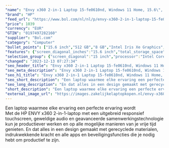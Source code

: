 ```yaml
---
"name": "Envy x360 2-in-1 Laptop 15-fe0610nd, Windows 11 Home, 15.6\", touchscreen, Intel® Core™ i5, 8GB RAM, 512GB SSD, FHD, Natuurlijk zilver"
"brand": "HP"
"feed_url": "https://www.bol.com/nl/nl/p/envy-x360-2-in-1-laptop-15-fe0610nd-windows-11-home-15-6-touchscreen-intel-core-i5-8gb-ram-512gb-ssd-fhd-natuurlijk-zilver/9300000155285249"
"price": 1039
"currency": "EUR"
"GTIN": "0197497282160"
"supplier": "Bol.com"
"category": "Computer"
"bullet_points": ["15.6 inch","512 GB","8 GB","Intel Iris Xe Graphics","2-in-1","Windows"]
"features": {"screen_diagonal_inches":"15.6 inch","total_storage_space":"512 GB","memory_size":"8 GB","graphics_card":"Intel Iris Xe Graphics","purpose_laptop":"2-in-1","operating_system":"Windows"}
"selection_group": {"screen_diagonal":"15 inch","processor":"Intel Core i5","changed_price_past_3_days":false,"product_family":"Envy"}
"changed": "2023-12-13 07:27:34"
"seo_header_title": "Envy x360 2-in-1 Laptop 15-fe0610nd, Windows 11 Home, 15.6\", touchscreen, Intel® Core™ i5, 8GB RAM, 512GB SSD, FHD, Natuurlijk zilver"
"seo_meta_description": "Envy x360 2-in-1 Laptop 15-fe0610nd, Windows 11 Home, 15.6\", touchscreen, Intel® Core™ i5, 8GB RAM, 512GB SSD, FHD, Natuurlijk zilver"
"seo_h1_title": "Envy x360 2-in-1 Laptop 15-fe0610nd, Windows 11 Home, 15.6\", touchscreen, Intel® Core™ i5, 8GB RAM, 512GB SSD, FHD, Natuurlijk zilver"
"seo_short_description": "Een laptop waarmee elke ervaring een perfecte ervaring wordt <br />Met de HP ENVY x360 2-in-1-laptop met een uitgebreid responsief touchscreen, geweldige audio en geavanceerde samenwerkingstechnologie kun je productiever werken en op alle mogelijke manieren van je vrije tijd genieten."
"seo_long_description": "En dat alles in een design gemaakt met gerecyclede materialen, indrukwekkende kracht en alle apps en beveiligingsfuncties die je nodig hebt om productief te zijn."
"short_description": "Een laptop waarmee elke ervaring een perfecte ervaring wordt Met de HP ENVY x360 2-in-1-laptop met een uitgebreid responsief touchscreen, geweldige audio en geavanceerde samenwerkingstechnologie kun je productiever werken en op alle mogelijke manieren van je vrije tijd genieten. En dat alles in een design gemaakt met gerecyclede materialen, indrukwekkende kracht en alle apps en beveiligingsfuncties die je nodig hebt om productief te zijn."
"external_image_url": "https://images.zakelijkelaptopkopen.nl/envy-x360-2-in-1-laptop-15-fe0610nd-windows-11-home-15-6-touchscreen-intel-core-i5-8gb-ram-512gb-ssd-fhd-natuurlijk-zilver.webp"
---
```


Een laptop waarmee elke ervaring een perfecte ervaring wordt <br />Met de HP ENVY x360 2-in-1-laptop met een uitgebreid responsief touchscreen, geweldige audio en geavanceerde samenwerkingstechnologie kun je productiever werken en op alle mogelijke manieren van je vrije tijd genieten. En dat alles in een design gemaakt met gerecyclede materialen, indrukwekkende kracht en alle apps en beveiligingsfuncties die je nodig hebt om productief te zijn.